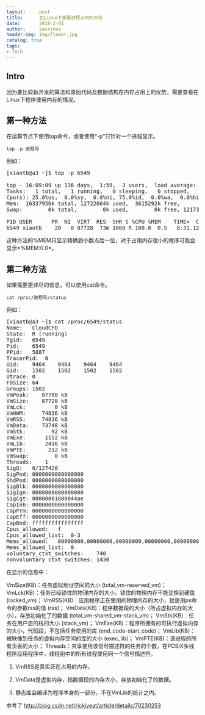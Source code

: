 ```yaml
---
layout:     post
title:      在Linux下查看进程占用的内存
date:       2018-2-01
author:     Vavrines
header-img: img/flower.jpg
catalog: true
tags:
- Tech
---
```


## Intro

因为要比较新开发的算法和原始代码及数据结构在内存占用上的优势，需要查看在Linux下程序使用内存的情况。


## 第一种方法

在运算节点下使用top命令，或者使用“-p”只针对一个进程显示。

`top -p 进程号`

例如：

<pre>[xiaotb@a3 ~]$ top -p 6549

top - 16:09:09 up 136 days,  1:59,  3 users,  load average: 0.99, 0.87, 0.55
Tasks:   1 total,   1 running,   0 sleeping,   0 stopped,   0 zombie
Cpu(s): 25.0%us,  0.0%sy,  0.0%ni, 75.0%id,  0.0%wa,  0.0%hi,  0.0%si,  0.0%st
Mem:  16337956k total, 12722664k used,  3615292k free,        0k buffers
Swap:        0k total,        0k used,        0k free, 12173852k cached

PID USER      PR  NI  VIRT  RES  SHR S %CPU %MEM    TIME+  COMMAND
6549 xiaotb    20   0 87728  73m 1060 R 100.0  0.5   8:31.12 CloudCFD </pre>    

这种方法的%MEM只显示精确到小数点后一位，对于占用内存很小的程序可能会显示*%MEM:0.0*。

## 第二种方法

如果需要更详尽的信息，可以使用cat命令。

`cat /proc/进程号/status`

例如：

<pre>[xiaotb@a3 ~]$ cat /proc/6549/status
Name:	CloudCFD
State:	R (running)
Tgid:	6549
Pid:	6549
PPid:	5887
TracerPid:	0
Uid:	9464	9464	9464	9464
Gid:	1502	1502	1502	1502
Utrace:	0
FDSize:	64
Groups:	1502 
VmPeak:	   87780 kB
VmSize:	   87728 kB
VmLck:	       0 kB
VmHWM:	   74836 kB
VmRSS:	   74836 kB
VmData:	   73748 kB
VmStk:	      92 kB
VmExe:	    1152 kB
VmLib:	    2416 kB
VmPTE:	     212 kB
VmSwap:	       0 kB
Threads:	1
SigQ:	0/127420
SigPnd:	0000000000000000
ShdPnd:	0000000000000000
SigBlk:	0000000000000000
SigIgn:	0000000000000000
SigCgt:	00000001800044ae
CapInh:	0000000000000000
CapPrm:	0000000000000000
CapEff:	0000000000000000
CapBnd:	ffffffffffffffff
Cpus_allowed:	f
Cpus_allowed_list:	0-3
Mems_allowed:	00000000,00000000,00000000,00000000,00000000,00000000,00000000,00000000,00000000,00000000,00000000,00000000,00000000,00000000,00000000,00000001
Mems_allowed_list:	0
voluntary_ctxt_switches:	740
nonvoluntary_ctxt_switches:	1430 </pre>

在显示的信息中：

VmSize(KB)：任务虚拟地址空间的大小 (total_vm-reserved_vm)；
VmLck(KB)：任务已经锁住的物理内存的大小。锁住的物理内存不能交换到硬盘 (locked_vm)；
VmRSS(KB)：应用程序正在使用的物理内存的大小，就是用ps命令的参数rss的值 (rss)；
VmData(KB)：程序数据段的大小（所占虚拟内存的大小），存放初始化了的数据 (total_vm-shared_vm-stack_vm)；
VmStk(KB)：任务在用户态的栈的大小 (stack_vm)；
VmExe(KB)：程序所拥有的可执行虚拟内存的大小，代码段，不包括任务使用的库 (end_code-start_code)；
VmLib(KB)：被映像到任务的虚拟内存空间的库的大小 (exec_lib)；
VmPTE(KB)：该进程的所有页表的大小；
Threads：共享使用该信号描述符的任务的个数，在POSIX多线程序应用程序中，线程组中的所有线程使用同一个信号描述符。


1. VmRSS是真实正在占用的内存。 

2. VmData是虚拟内存，指数据段的内存大小，存放初始化了的数据。

3. 静态库会编译为程序本身的一部分，不在VmLib的统计之内。


参考了 http://blog.csdn.net/rickiyeat/article/details/70230253
